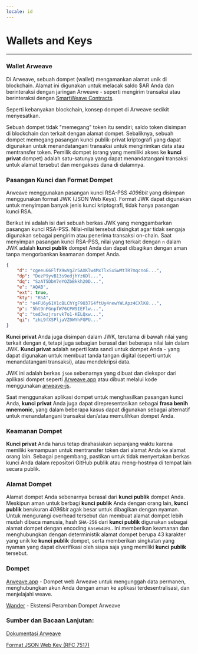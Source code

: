 ```yaml
---
locale: id
---
```


# Wallets and Keys

---

### Wallet Arweave

Di Arweave, sebuah dompet (wallet) mengamankan alamat unik di blockchain. Alamat ini digunakan untuk melacak saldo $AR Anda dan berinteraksi dengan jaringan Arweave - seperti mengirim transaksi atau berinteraksi dengan [SmartWeave Contracts](../guides/smartweave/warp/intro.md).

Seperti kebanyakan blockchain, konsep dompet di Arweave sedikit menyesatkan.

Sebuah dompet tidak "memegang" token itu sendiri; saldo token disimpan di blockchain dan terkait dengan alamat dompet. Sebaliknya, sebuah dompet memegang pasangan kunci publik-privat kriptografi yang dapat digunakan untuk menandatangani transaksi untuk mengirimkan data atau mentransfer token. Pemilik dompet (orang yang memiliki akses ke **kunci privat** dompet) adalah satu-satunya yang dapat menandatangani transaksi untuk alamat tersebut dan mengakses dana di dalamnya.

### Pasangan Kunci dan Format Dompet

Arweave menggunakan pasangan kunci RSA-PSS *4096bit* yang disimpan menggunakan format JWK (JSON Web Keys). Format JWK dapat digunakan untuk menyimpan banyak jenis kunci kriptografi, tidak hanya pasangan kunci RSA.

Berikut ini adalah isi dari sebuah berkas JWK yang menggambarkan pasangan kunci RSA-PSS. Nilai-nilai tersebut disingkat agar tidak sengaja digunakan sebagai pengirim atau penerima transaksi on-chain. Saat menyimpan pasangan kunci RSA-PSS, nilai yang terkait dengan `n` dalam JWK adalah **kunci publik** dompet Anda dan dapat dibagikan dengan aman tanpa mengorbankan keamanan dompet Anda.

```json
{
	"d": "cgeeu66FlfX9wVgZr5AXKlw4MxTlxSuSwMtTR7mqcnoE...",
	"dp": "DezP9yvB13s9edjhYz6Dl...",
	"dq": "SzAT5DbV7eYOZbBkkh20D...",
	"e": "AQAB",
	"ext": true,
	"kty": "RSA",
	"n": "o4FU6y61V1cBLChYgF9O37S4ftUy4newYWLApz4CXlK8...",
	"p": "5ht9nFGnpfW76CPW9IEFlw...",
	"q": "tedJwzjrsrvk7o1-KELQxw...",
	"qi": "zhL9fXSPljaVZ0WYhFGPU..."
}
```

**Kunci privat** Anda juga disimpan dalam JWK, terutama di bawah nilai yang terkait dengan `d`, tetapi juga sebagian berasal dari beberapa nilai lain dalam JWK. **Kunci privat** adalah seperti kata sandi untuk dompet Anda - yang dapat digunakan untuk membuat tanda tangan digital (seperti untuk menandatangani transaksi), atau mendekripsi data.

JWK ini adalah berkas `json` sebenarnya yang dibuat dan diekspor dari aplikasi dompet seperti [Arweave.app](https://arweave.app) atau dibuat melalui kode menggunakan [arweave-js](https://github.com/ArweaveTeam/arweave-js).

Saat menggunakan aplikasi dompet untuk menghasilkan pasangan kunci Anda, **kunci privat** Anda juga dapat direpresentasikan sebagai **frasa benih mnemonic**, yang dalam beberapa kasus dapat digunakan sebagai alternatif untuk menandatangani transaksi dan/atau memulihkan dompet Anda.

### Keamanan Dompet

**Kunci privat** Anda harus tetap dirahasiakan sepanjang waktu karena memiliki kemampuan untuk mentransfer token dari alamat Anda ke alamat orang lain. Sebagai pengembang, pastikan untuk tidak menyertakan berkas kunci Anda dalam repositori GitHub publik atau meng-hostnya di tempat lain secara publik.

### Alamat Dompet
Alamat dompet Anda sebenarnya berasal dari **kunci publik** dompet Anda. Meskipun aman untuk berbagi **kunci publik** Anda dengan orang lain, **kunci publik** berukuran *4096bit* agak besar untuk dibagikan dengan nyaman. Untuk mengurangi overhead tersebut dan membuat alamat dompet lebih mudah dibaca manusia, hash `SHA-256` dari **kunci publik** digunakan sebagai alamat dompet dengan encoding `Base64URL`. Ini memberikan keamanan dan menghubungkan dengan deterministik alamat dompet berupa 43 karakter yang unik ke **kunci publik** dompet, serta memberikan singkatan yang nyaman yang dapat diverifikasi oleh siapa saja yang memiliki **kunci publik** tersebut.

### Dompet
[Arweave.app](https://arweave.app/welcome) - Dompet web Arweave untuk mengunggah data permanen, menghubungkan akun Anda dengan aman ke aplikasi terdesentralisasi, dan menjelajahi weave.

[Wander](https://www.wander.app/) - Ekstensi Peramban Dompet Arweave

### Sumber dan Bacaan Lanjutan:
[Dokumentasi Arweave](https://docs.arweave.org/developers/server/http-api#key-format)

[Format JSON Web Key (RFC 7517)](https://www.rfc-editor.org/rfc/rfc7517)